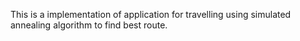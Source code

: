 This is a implementation of application for travelling using simulated annealing algorithm to find best route.
